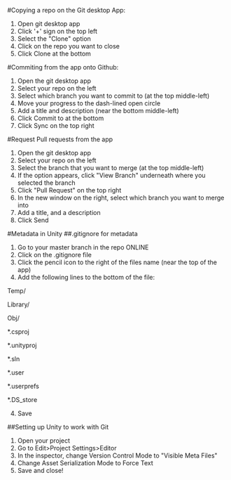 #Copying a repo on the Git desktop App:

1. Open git desktop app
2. Click '+' sign on the top left
3. Select the "Clone" option
4. Click on the repo you want to close
5. Click Clone <project name> at the bottom

#Commiting from the app onto Github:

1. Open the git desktop app
2. Select your repo on the left
3. Select which branch you want to commit to (at the top middle-left)
4. Move your progress to the dash-lined open circle
5. Add a title and description (near the bottom middle-left)
6. Click Commit to <branch name> at the bottom
7. Click Sync on the top right

#Request Pull requests from the app

1. Open the git desktop app
2. Select your repo on the left
3. Select the branch that you want to merge (at the top middle-left)
4. If the option appears, click "View Branch" underneath where you selected the branch
5. Click "Pull Request" on the top right 
6. In the new window on the right, select which branch you want to merge into
7. Add a title, and a description
8. Click Send

#Metadata in Unity
##.gitignore for metadata

1. Go to your master branch in the repo ONLINE
2. Click on the .gitignore file
3. Click the pencil icon to the right of the files name (near the top of the app)
4. Add the following lines to the bottom of the file:

Temp/

Library/

Obj/

*.csproj

*.unityproj

*.sln

*.user

*.userprefs

*.DS_store

4. Save

##Setting up Unity to work with Git

1. Open your project
2. Go to Edit>Project Settings>Editor
3. In the inspector, change Version Control Mode to "Visible Meta Files"
4. Change Asset Serialization Mode to Force Text
5. Save and close!


